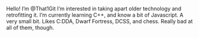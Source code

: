 Hello!
I’m @That1Git
I’m interested in taking apart older technology and retrofitting it.
I’m currently learning C++, and know a bit of Javascript. A very small bit.
Likes C:DDA, Dwarf Fortress, DCSS, and chess. Really bad at all of them, though.
